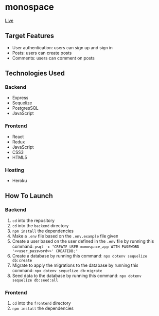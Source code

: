 # monospace

[Live](https://nimbus-sounds.herokuapp.com/)

## Target Features

- User authentication: users can sign up and sign in
- Posts: users can create posts
- Comments: users can comment on posts

## Technologies Used

### Backend

- Express
- Sequelize
- PostgresSQL
- JavaScript

### Frontend

- React
- Redux
- JavaScript
- CSS3
- HTML5

### Hosting

- Heroku

## How To Launch

### Backend

1. `cd` into the repository
2. `cd` into the `backend` directory
3. `npm install` the dependencies
4. Make a `.env` file based on the `.env.example` file given
5. Create a user based on the user defined in the `.env` file by running this command: `psql -c "CREATE USER monospace_app WITH PASSWORD '<<user_password>>' CREATEDB;"`
6. Create a database by running this command: `npx dotenv sequelize db:create`
7. Migrate to apply the migrations to the database by running this command: `npx dotenv sequelize db:migrate`
8. Seed data to the database by running this command: `npx dotenv sequelize db:seed:all`

### Frontend

1. `cd` into the `frontend` directory
2. `npm install` the dependencies
